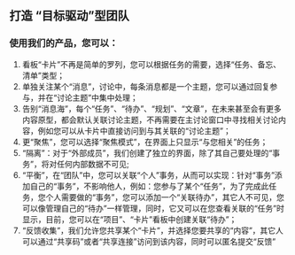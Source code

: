 ## 打造 “目标驱动”型团队
### 使用我们的产品，您可以：
1. 看板“卡片”不再是简单的罗列，您可以根据任务的需要，选择“任务、备忘、清单”类型；
2. 单独关注某个“消息”，讨论中，每条消息都是一个主题，您可以通过回复参与，并在“讨论主题”中集中处理；
3. 告别“消息海”，每个“任务”、“待办”、“规划”、“文章”，在未来甚至会有更多内容原型，都会默认关联讨论主题，不再需要在主讨论窗口中寻找相关讨论内容，例如您可以从卡片中直接访问到与其关联的“讨论主题”；
4. 更“聚焦”，您可以选择“聚焦模式”，在界面上只显示“与您相关”的任务；
5. “隔离”：对于“外部成员”，我们创建了独立的界面，除了其自己要处理的“事务”，将对任何内部数据不可见;
6. “平衡”，在“团队”中，您可以关联“个人”事务，从而可以实现：针对“事务”添加自己的“事务”，不影响他人，例如：您参与了某个“任务”，为了完成此任务，您个人需要做的“事务”，您可以添加一个“关联待办”，其它人不可见，您可以像管理自己的“待办”一样管理，同时，它又可以在您查看关联的“任务”时显示，目前，您可以在“项目”、“卡片”看板中创建关联“待办”；
7. “反馈收集”，我们允许您共享某个“卡片”，并选择您要共享的“内容”，其它人可以通过“共享码”或者“共享连接”访问到该内容，同时可以匿名提交“反馈”
